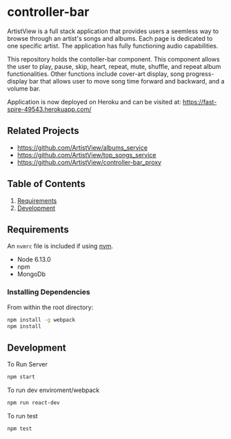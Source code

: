 # controller-bar
ArtistView is a full stack application that provides users a seemless way to browse through an artist's songs and albums. Each page is dedicated to one specific artist. The application has fully functioning audio capabilities.

This repository holds the contoller-bar component. This component allows the user to play, pause, skip, heart, repeat, mute, shuffle, and repeat album functionalities. Other functions include cover-art display, song progress-display bar that allows user to move song time forward and backward, and a volume bar. 

Application is now deployed on Heroku and can be visited at:
https://fast-spire-49543.herokuapp.com/

## Related Projects

  - https://github.com/ArtistView/albums_service
  - https://github.com/ArtistView/top_songs_service
  - https://github.com/ArtistView/controller-bar_proxy
## Table of Contents

1. [Requirements](#requirements)
1. [Development](#development)


## Requirements

An `nvmrc` file is included if using [nvm](https://github.com/creationix/nvm).

- Node 6.13.0
- npm 
- MongoDb

### Installing Dependencies

From within the root directory:

```sh
npm install -g webpack
npm install
```
## Development

To Run Server

```sh
npm start
```

To run dev enviroment/webpack

```sh
npm run react-dev
```

To run test

```sh
npm test
```

